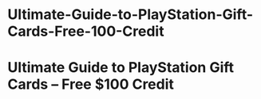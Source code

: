 # Ultimate-Guide-to-PlayStation-Gift-Cards-Free-100-Credit
# Ultimate Guide to PlayStation Gift Cards – Free $100 Credit
